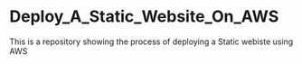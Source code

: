 # Deploy_A_Static_Website_On_AWS
This is a repository showing the process of deploying  a Static webiste using AWS
